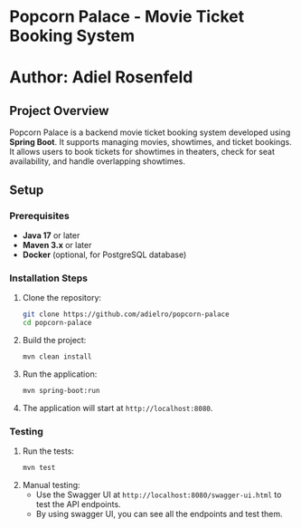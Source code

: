 # Popcorn Palace - Movie Ticket Booking System
# Author: Adiel Rosenfeld

## Project Overview
Popcorn Palace is a backend movie ticket booking system developed using **Spring Boot**. It supports managing movies, showtimes, and ticket bookings. It allows users to book tickets for showtimes in theaters, check for seat availability, and handle overlapping showtimes.

## Setup

### Prerequisites
- **Java 17** or later
- **Maven 3.x** or later
- **Docker** (optional, for PostgreSQL database)

### Installation Steps
1. Clone the repository:
   ```bash
   git clone https://github.com/adielro/popcorn-palace
   cd popcorn-palace
    ```
2. Build the project:
    ```bash
    mvn clean install
    ```
3. Run the application:
    ```bash
    mvn spring-boot:run
    ```
4. The application will start at `http://localhost:8080`.

### Testing
1. Run the tests:
    ```bash
    mvn test
    ```
2. Manual testing:
    - Use the Swagger UI at `http://localhost:8080/swagger-ui.html` to test the API endpoints.
    - By using swagger UI, you can see all the endpoints and test them.